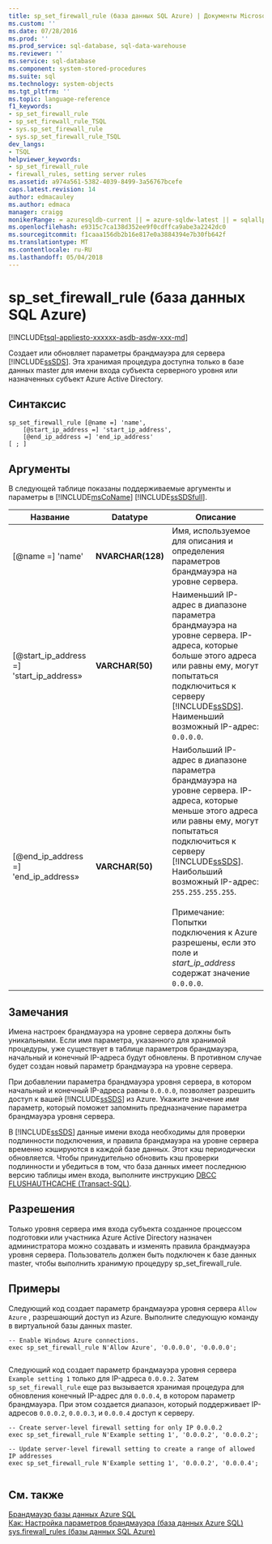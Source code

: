 ```yaml
---
title: sp_set_firewall_rule (база данных SQL Azure) | Документы Microsoft
ms.custom: ''
ms.date: 07/28/2016
ms.prod: ''
ms.prod_service: sql-database, sql-data-warehouse
ms.reviewer: ''
ms.service: sql-database
ms.component: system-stored-procedures
ms.suite: sql
ms.technology: system-objects
ms.tgt_pltfrm: ''
ms.topic: language-reference
f1_keywords:
- sp_set_firewall_rule
- sp_set_firewall_rule_TSQL
- sys.sp_set_firewall_rule
- sys.sp_set_firewall_rule_TSQL
dev_langs:
- TSQL
helpviewer_keywords:
- sp_set_firewall_rule
- firewall_rules, setting server rules
ms.assetid: a974a561-5382-4039-8499-3a56767bcefe
caps.latest.revision: 14
author: edmacauley
ms.author: edmaca
manager: craigg
monikerRange: = azuresqldb-current || = azure-sqldw-latest || = sqlallproducts-allversions
ms.openlocfilehash: e9315c7ca138d352ee9f0cdffca9abe3a2242dc0
ms.sourcegitcommit: f1caaa156db2b16e817e0a3884394e7b30fb642f
ms.translationtype: MT
ms.contentlocale: ru-RU
ms.lasthandoff: 05/04/2018
---
```

# <a name="spsetfirewallrule-azure-sql-database"></a>sp_set_firewall_rule (база данных SQL Azure)
[!INCLUDE[tsql-appliesto-xxxxxx-asdb-asdw-xxx-md](../../includes/tsql-appliesto-xxxxxx-asdb-asdw-xxx-md.md)]

  Создает или обновляет параметры брандмауэра для сервера [!INCLUDE[ssSDS](../../includes/sssds-md.md)]. Эта хранимая процедура доступна только в базе данных master для имени входа субъекта серверного уровня или назначенных субъект Azure Active Directory.  
  
  
## <a name="syntax"></a>Синтаксис  
  
```
sp_set_firewall_rule [@name =] 'name', 
    [@start_ip_address =] 'start_ip_address', 
    [@end_ip_address =] 'end_ip_address'
[ ; ]  
```  
  
## <a name="arguments"></a>Аргументы  
 В следующей таблице показаны поддерживаемые аргументы и параметры в [!INCLUDE[msCoName](../../includes/msconame-md.md)] [!INCLUDE[ssSDSfull](../../includes/sssdsfull-md.md)].  
  
|Название|Datatype|Описание|  
|----------|--------------|-----------------|  
|[@name =] 'name'|**NVARCHAR(128)**|Имя, используемое для описания и определения параметров брандмауэра на уровне сервера.|  
|[@start_ip_address =] 'start_ip_address»|**VARCHAR(50)**|Наименьший IP-адрес в диапазоне параметра брандмауэра на уровне сервера. IP-адреса, которые больше этого адреса или равны ему, могут попытаться подключиться к серверу [!INCLUDE[ssSDS](../../includes/sssds-md.md)]. Наименьший возможный IP-адрес: `0.0.0.0`.|  
|[@end_ip_address =] 'end_ip_address»|**VARCHAR(50)**|Наибольший IP-адрес в диапазоне параметра брандмауэра на уровне сервера. IP-адреса, которые меньше этого адреса или равны ему, могут попытаться подключиться к серверу [!INCLUDE[ssSDS](../../includes/sssds-md.md)]. Наибольший возможный IP-адрес: `255.255.255.255`.<br /><br /> Примечание: Попытки подключения к Azure разрешены, если это поле и *start_ip_address* содержат значение `0.0.0.0`.|  
  
## <a name="remarks"></a>Замечания  
 Имена настроек брандмауэра на уровне сервера должны быть уникальными. Если имя параметра, указанного для хранимой процедуры, уже существует в таблице параметров брандмауэра, начальный и конечный IP-адреса будут обновлены. В противном случае будет создан новый параметр брандмауэра на уровне сервера.  
  
 При добавлении параметра брандмауэра уровня сервера, в котором начальный и конечный IP-адреса равны `0.0.0.0`, позволяет разрешить доступ к вашей [!INCLUDE[ssSDS](../../includes/sssds-md.md)] из Azure. Укажите значение *имя* параметр, который поможет запомнить предназначение параметра брандмауэра уровня сервера.  
  
 В [!INCLUDE[ssSDS](../../includes/sssds-md.md)] данные имени входа необходимы для проверки подлинности подключения, и правила брандмауэра на уровне сервера временно кэшируются в каждой базе данных. Этот кэш периодически обновляется. Чтобы принудительно обновить кэш проверки подлинности и убедиться в том, что база данных имеет последнюю версию таблицы имен входа, выполните инструкцию [DBCC FLUSHAUTHCACHE (Transact-SQL)](../../t-sql/database-console-commands/dbcc-flushauthcache-transact-sql.md).  
  
## <a name="permissions"></a>Разрешения  
 Только уровня сервера имя входа субъекта созданное процессом подготовки или участника Azure Active Directory назначен администратора можно создавать и изменять правила брандмауэра уровня сервера. Пользователь должен быть подключен к базе данных master, чтобы выполнить хранимую процедуру sp_set_firewall_rule.  
  
## <a name="examples"></a>Примеры  
 Следующий код создает параметр брандмауэра уровня сервера `Allow Azure` , разрешающий доступ из Azure. Выполните следующую команду в виртуальной базы данных master.  
  
```  
-- Enable Windows Azure connections.  
exec sp_set_firewall_rule N'Allow Azure', '0.0.0.0', '0.0.0.0';  
  
```  
  
 Следующий код создает параметр брандмауэра уровня сервера `Example setting 1` только для IP-адреса `0.0.0.2`. Затем `sp_set_firewall_rule` еще раз вызывается хранимая процедура для обновления конечный IP-адрес для `0.0.0.4`, в котором параметр брандмауэра. При этом создается диапазон, который поддерживает IP-адресов `0.0.0.2`, `0.0.0.3`, и `0.0.0.4` доступ к серверу.  
  
```  
-- Create server-level firewall setting for only IP 0.0.0.2  
exec sp_set_firewall_rule N'Example setting 1', '0.0.0.2', '0.0.0.2';  
  
-- Update server-level firewall setting to create a range of allowed IP addresses
exec sp_set_firewall_rule N'Example setting 1', '0.0.0.2', '0.0.0.4';  
  
```  
  
## <a name="see-also"></a>См. также  
 [Брандмауэр базы данных Azure SQL](https://azure.microsoft.com/documentation/articles/sql-database-firewall-configure/)   
 [Как: Настройка параметров брандмауэра (база данных Azure SQL)](https://azure.microsoft.com/documentation/articles/sql-database-configure-firewall-settings/)   
 [sys.firewall_rules &#40;базы данных SQL Azure&#41;](../../relational-databases/system-catalog-views/sys-firewall-rules-azure-sql-database.md)
